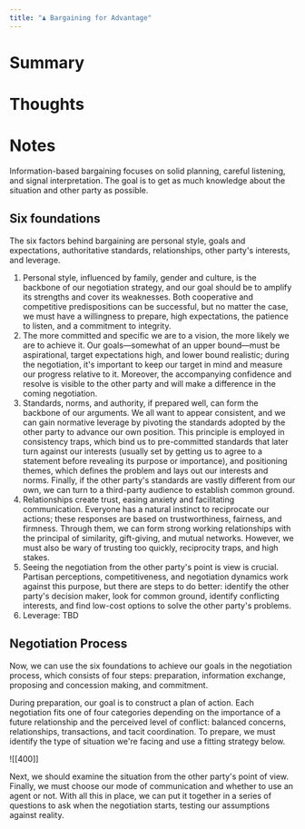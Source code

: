 ```yaml
---
title: "♟️ Bargaining for Advantage"
---
```

> 

# Summary

# Thoughts

# Notes
Information-based bargaining focuses on solid planning, careful listening, and signal interpretation. The goal is to get as much knowledge about the situation and other party as possible.

## Six foundations
The six factors behind bargaining are personal style, goals and expectations, authoritative standards, relationships, other party's interests, and leverage.
1. Personal style, influenced by family, gender and culture, is the backbone of our negotiation strategy, and our goal should be to amplify its strengths and cover its weaknesses. Both cooperative and competitive predispositions can be successful, but no matter the case, we must have a willingness to prepare, high expectations, the patience to listen, and a commitment to integrity.
2. The more committed and specific we are to a vision, the more likely we are to achieve it. Our goals—somewhat of an upper bound—must be aspirational, target expectations high, and lower bound realistic; during the negotiation, it's important to keep our target in mind and measure our progress relative to it. Moreover, the accompanying confidence and resolve is visible to the other party and will make a difference in the coming negotiation.
3. Standards, norms, and authority, if prepared well, can form the backbone of our arguments. We all want to appear consistent, and we can gain normative leverage by pivoting the standards adopted by the other party to advance our own position. This principle is employed in consistency traps, which bind us to pre-committed standards that later turn against our interests (usually set by getting us to agree to a statement before revealing its purpose or importance), and positioning themes, which defines the problem and lays out our interests and norms. Finally, if the other party's standards are vastly different from our own, we can turn to a third-party audience to establish common ground.
4. Relationships create trust, easing anxiety and facilitating communication. Everyone has a natural instinct to reciprocate our actions; these responses are based on trustworthiness, fairness, and firmness. Through them, we can form strong working relationships with the principal of similarity, gift-giving, and mutual networks. However, we must also be wary of trusting too quickly, reciprocity traps, and high stakes.
5. Seeing the negotiation from the other party's point is view is crucial. Partisan perceptions, competitiveness, and negotiation dynamics work against this purpose, but there are steps to do better: identify the other party's decision maker, look for common ground, identify conflicting interests, and find low-cost options to solve the other party's problems.
6. Leverage: TBD

## Negotiation Process
Now, we can use the six foundations to achieve our goals in the negotiation process, which consists of four steps: preparation, information exchange, proposing and concession making, and commitment.

During preparation, our goal is to construct a plan of action. Each negotiation fits one of four categories depending on the importance of a future relationship and the perceived level of conflict: balanced concerns, relationships, transactions, and tacit coordination. To prepare, we must identify the type of situation we're facing and use a fitting strategy below.

![[400]]

Next, we should examine the situation from the other party's point of view. Finally, we must choose our mode of communication and whether to use an agent or not. With all this in place, we can put it together in a series of questions to ask when the negotiation starts, testing our assumptions against reality.